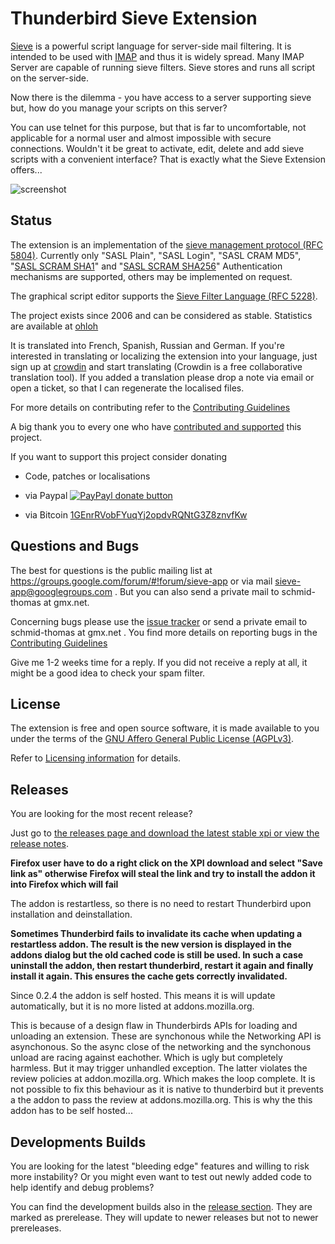 # Thunderbird Sieve Extension

[Sieve](http://en.wikipedia.org/wiki/Sieve_%28mail_filtering_language%29) is
a powerful script language for server-side mail filtering. It is
intended to be used with [IMAP](http://tools.ietf.org/html/rfc3501) and thus
it is widely spread. Many IMAP Server are capable of running sieve filters.
Sieve stores and runs all script on the server-side.

Now there is the dilemma - you have access to a server supporting sieve but,
how do you manage your scripts on this server?

You can use telnet for this purpose, but that is far to uncomfortable, not
applicable for a normal user and almost impossible with secure connections.
Wouldn't it be great to activate, edit, delete and add sieve scripts with a
convenient interface? That is exactly what the Sieve Extension offers...

![screenshot](https://f.cloud.github.com/assets/2531380/15883/135e6ae4-47dc-11e2-8909-189ce5476ab6.png)

## Status

The extension is an implementation of the [sieve management protocol (RFC 5804)](https://wiki.tools.ietf.org/html/rfc5804).
Currently only "SASL Plain", "SASL Login", "SASL CRAM MD5", "[SASL SCRAM SHA1](https://tools.ietf.org/html/rfc5802)" and "[SASL SCRAM SHA256](https://tools.ietf.org/html/rfc7677)" Authentication mechanisms are supported, others may be implemented on request.

The graphical script editor supports the [Sieve Filter Language (RFC 5228)](https://tools.ietf.org/html/rfc5228).

The project exists since 2006 and can be considered as stable. Statistics
are available at [ohloh](https://www.ohloh.net/p/tb-sieve)

It is translated into French, Spanish, Russian and German. If you're interested
in translating or localizing the extension into your language, just sign up at
[crowdin](http://crowdin.net/project/sieve/invite) and start translating
(Crowdin is a free collaborative translation tool). If you added a translation please
drop a note via email or open a ticket, so that I can regenerate the localised files.

For more details on contributing refer to the [Contributing Guidelines](https://github.com/thsmi/sieve/blob/master/CONTRIBUTING.md)

A big thank you to every one who have [contributed and supported](CONTRIBUTORS.md) this project.

If you want to support this project consider donating

  * Code, patches or localisations
  * via Paypal [![PayPayl donate button](https://www.paypalobjects.com/en_US/i/btn/btn_donate_LG.gif)](https://www.paypal.com/cgi-bin/webscr?cmd=_s-xclick&hosted_button_id=EAS576XCWHKTC "Donate to this project using Paypal")

  * via Bitcoin [1GEnrRVobFYuqYj2opdvRQNtG3Z8znvfKw](bitcoin:1GEnrRVobFYuqYj2opdvRQNtG3Z8znvfKw?label=Donation%20for%20Sieve%20Addon)


## Questions and Bugs

The best for questions is the public mailing list at https://groups.google.com/forum/#!forum/sieve-app or via mail sieve-app@googlegroups.com . But you can also send a private mail to schmid-thomas at gmx.net.

Concerning bugs please use the [issue tracker](https://github.com/thsmi/sieve/issues)
or send a private email to schmid-thomas at gmx.net . You find more details on reporting bugs
in the [Contributing Guidelines](https://github.com/thsmi/sieve/blob/master/CONTRIBUTING.md)


Give me 1-2 weeks time for a reply. If you did not receive a reply at all, it
might be a good idea to check your spam filter.

## License

The extension is free and open source software, it is made available to you
under the terms of the [GNU Affero General Public License (AGPLv3)](http://www.fsf.org/licensing/licenses/agpl-3.0.html).

Refer to [Licensing information](https://github.com/thsmi/sieve/blob/master/LICENSING_INFO.md) for details.

## Releases

You are looking for the most recent release?

Just go to [the releases page and download the latest stable xpi or view the release notes](https://github.com/thsmi/sieve/releases/latest).

**Firefox user have to do a right click on the XPI download and select "Save link as" otherwise Firefox will steal the link and try to install the addon it into Firefox which will fail**

The addon is restartless, so there is no need to restart Thunderbird upon installation and deinstallation.

**Sometimes Thunderbird fails to invalidate its cache when updating a restartless addon. The result is the new version is displayed in the addons dialog but the old cached code is still be used. In such a case uninstall the addon, then restart thunderbird, restart it again and finally install it again. This ensures the cache gets correctly invalidated.** 

Since 0.2.4 the addon is self hosted. This means it is will update automatically, but it is no more listed at addons.mozilla.org.

This is because of a design flaw in Thunderbirds APIs for loading and unloading an extension. These are synchonous while the Networking API is asynchonous. So the async close of the networking and the synchonous unload are racing against eachother. Which is ugly but completely harmless. But it may trigger unhandled exception. The latter violates the review policies at addon.mozilla.org. Which makes the loop complete. It is not possible to fix this behaviour as it is native to thunderbird but it prevents a the addon to pass the review at addons.mozilla.org. This is why the this addon has to be self hosted...

## Developments Builds

You are looking for the latest "bleeding edge" features and willing to risk more instability?
Or you might even want to test out newly added code to help identify and debug problems?

You can find the development builds also in the [release section](https://github.com/thsmi/sieve/releases). They are marked as prerelease. They will update to newer releases but not to newer prereleases.
